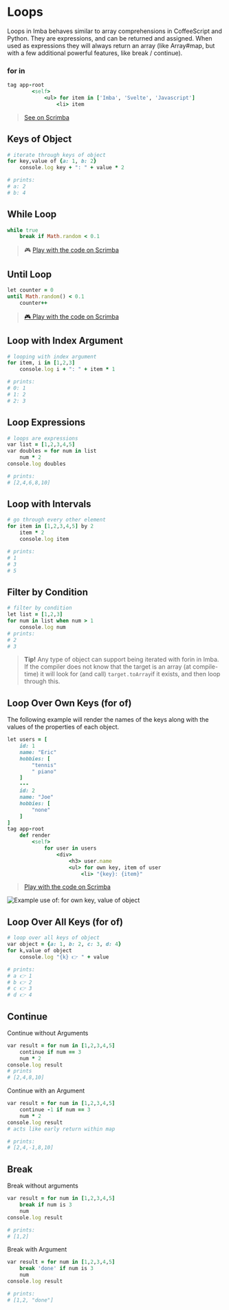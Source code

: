 # Loops

Loops in Imba behaves similar to array comprehensions in CoffeeScript and Python. They are expressions, and can be returned and assigned. When used as expressions they will always return an array \(like Array\#map, but with a few additional powerful features, like break / continue\).

### for in

```ruby
tag app-root
		<self> 
			<ul> for item in ['Imba', 'Svelte', 'Javascript']
				<li> item
```

> [See on Scrimba](https://scrimba.com/c/cv8Mvau8)

## Keys of Object

```ruby
# iterate through keys of object
for key,value of {a: 1, b: 2}
    console.log key + ": " + value * 2

# prints:
# a: 2
# b: 4
```

## While Loop

```ruby
while true
    break if Math.random < 0.1
```

> 🎮 [Play with the code on Scrimba](https://scrimba.com/c/ceMgLbUN)

## Until Loop

```ruby
let counter = 0
until Math.random() < 0.1
    counter++
```

> [🎮 Play with the code on Scrimba](https://scrimba.com/c/cZPNedCD)

## Loop with Index Argument

```ruby
# looping with index argument
for item, i in [1,2,3]
    console.log i + ": " + item * 1

# prints:
# 0: 1
# 1: 2
# 2: 3
```

## Loop Expressions

```ruby
# loops are expressions
var list = [1,2,3,4,5]
var doubles = for num in list
    num * 2
console.log doubles

# prints:
# [2,4,6,8,10]
```

## Loop with Intervals

```ruby
# go through every other element
for item in [1,2,3,4,5] by 2
    item * 2
    console.log item

# prints:
# 1
# 3
# 5
```

## Filter by Condition

```ruby
# filter by condition
let list = [1,2,3]
for num in list when num > 1
    console.log num
# prints:
# 2
# 3
```

> **Tip!** Any type of object can support being iterated with forin in Imba. If the compiler does not know that the target is an array \(at compile-time\) it will look for \(and call\) `target.toArray`if it exists, and then loop through this.

## Loop Over Own Keys \(for of\)

The following example will render the names of the keys along with the values of the properties of each object.

```ruby
let users = [
    id: 1
    name: "Eric"
    hobbies: [
        "tennis"
        " piano"
    ]
    ---
    id: 2
    name: "Joe"
    hobbies: [
        "none"
    ]
]
tag app-root
    def render
        <self>
            for user in users
                <div> 
                    <h3> user.name
                    <ul> for own key, item of user
                        <li> "{key}: {item}"
```

> [Play with the code on Scrimba](https://scrimba.com/c/cD7aJmuW)

![Example use of: for own key, value of object](../../../.gitbook/assets/image.png)

## Loop Over All Keys \(for of\)

```ruby
# loop over all keys of object
var object = {a: 1, b: 2, c: 3, d: 4}
for k,value of object
    console.log "{k} 👉 " + value

# prints:
# a 👉 1
# b 👉 2
# c 👉 3
# d 👉 4
```

## Continue

Continue without Arguments

```ruby
var result = for num in [1,2,3,4,5]
    continue if num == 3
    num * 2
console.log result
# prints
# [2,4,8,10]
```

Continue with an Argument

```ruby
var result = for num in [1,2,3,4,5]
    continue -1 if num == 3
    num * 2
console.log result
# acts like early return within map

# prints:
# [2,4,-1,8,10]
```

## Break

Break without arguments

```ruby
var result = for num in [1,2,3,4,5]
    break if num is 3
    num
console.log result

# prints:
# [1,2]
```

Break with Argument

```ruby
var result = for num in [1,2,3,4,5]
    break 'done' if num is 3
    num
console.log result

# prints:
# [1,2, "done"]
```

